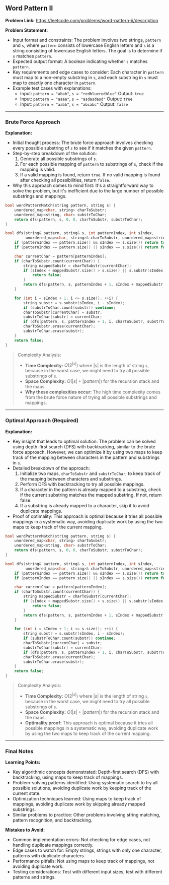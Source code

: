 ## Word Pattern II
**Problem Link:** https://leetcode.com/problems/word-pattern-ii/description

**Problem Statement:**
- Input format and constraints: The problem involves two strings, `pattern` and `s`, where `pattern` consists of lowercase English letters and `s` is a string consisting of lowercase English letters. The goal is to determine if `s` matches `pattern`.
- Expected output format: A boolean indicating whether `s` matches `pattern`.
- Key requirements and edge cases to consider: Each character in `pattern` must map to a non-empty substring in `s`, and each substring in `s` must map to exactly one character in `pattern`.
- Example test cases with explanations:
  - Input: `pattern = "abab"`, `s = "redblueredblue"` Output: `true`
  - Input: `pattern = "aaaa"`, `s = "asdasdasd"` Output: `true`
  - Input: `pattern = "aabb"`, `s = "abcabc"` Output: `false`

---

### Brute Force Approach
**Explanation:**
- Initial thought process: The brute force approach involves checking every possible substring of `s` to see if it matches the given `pattern`.
- Step-by-step breakdown of the solution:
  1. Generate all possible substrings of `s`.
  2. For each possible mapping of `pattern` to substrings of `s`, check if the mapping is valid.
  3. If a valid mapping is found, return `true`. If no valid mapping is found after checking all possibilities, return `false`.
- Why this approach comes to mind first: It's a straightforward way to solve the problem, but it's inefficient due to the large number of possible substrings and mappings.

```cpp
bool wordPatternMatch(string pattern, string s) {
    unordered_map<char, string> charToSubstr;
    unordered_map<string, char> substrToChar;
    return dfs(pattern, s, 0, 0, charToSubstr, substrToChar);
}

bool dfs(string& pattern, string& s, int patternIndex, int sIndex, 
         unordered_map<char, string>& charToSubstr, unordered_map<string, char>& substrToChar) {
    if (patternIndex == pattern.size() && sIndex == s.size()) return true;
    if (patternIndex == pattern.size() || sIndex == s.size()) return false;

    char currentChar = pattern[patternIndex];
    if (charToSubstr.count(currentChar)) {
        string mappedSubstr = charToSubstr[currentChar];
        if (sIndex + mappedSubstr.size() > s.size() || s.substr(sIndex, mappedSubstr.size()) != mappedSubstr) {
            return false;
        }
        return dfs(pattern, s, patternIndex + 1, sIndex + mappedSubstr.size(), charToSubstr, substrToChar);
    }

    for (int i = sIndex + 1; i <= s.size(); ++i) {
        string substr = s.substr(sIndex, i - sIndex);
        if (substrToChar.count(substr)) continue;
        charToSubstr[currentChar] = substr;
        substrToChar[substr] = currentChar;
        if (dfs(pattern, s, patternIndex + 1, i, charToSubstr, substrToChar)) return true;
        charToSubstr.erase(currentChar);
        substrToChar.erase(substr);
    }
    return false;
}
```

> Complexity Analysis:
> - **Time Complexity:** $O(2^{|s|})$ where $|s|$ is the length of string `s`, because in the worst case, we might need to try all possible substrings of `s`.
> - **Space Complexity:** $O(|s| + |pattern|)$ for the recursion stack and the maps.
> - **Why these complexities occur:** The high time complexity comes from the brute force nature of trying all possible substrings and mappings.

---

### Optimal Approach (Required)
**Explanation:**
- Key insight that leads to optimal solution: The problem can be solved using depth-first search (DFS) with backtracking, similar to the brute force approach. However, we can optimize it by using two maps to keep track of the mapping between characters in the pattern and substrings in `s`.
- Detailed breakdown of the approach:
  1. Initialize two maps, `charToSubstr` and `substrToChar`, to keep track of the mapping between characters and substrings.
  2. Perform DFS with backtracking to try all possible mappings.
  3. If a character in the pattern is already mapped to a substring, check if the current substring matches the mapped substring. If not, return false.
  4. If a substring is already mapped to a character, skip it to avoid duplicate mappings.
- Proof of optimality: This approach is optimal because it tries all possible mappings in a systematic way, avoiding duplicate work by using the two maps to keep track of the current mapping.

```cpp
bool wordPatternMatch(string pattern, string s) {
    unordered_map<char, string> charToSubstr;
    unordered_map<string, char> substrToChar;
    return dfs(pattern, s, 0, 0, charToSubstr, substrToChar);
}

bool dfs(string& pattern, string& s, int patternIndex, int sIndex, 
         unordered_map<char, string>& charToSubstr, unordered_map<string, char>& substrToChar) {
    if (patternIndex == pattern.size() && sIndex == s.size()) return true;
    if (patternIndex == pattern.size() || sIndex == s.size()) return false;

    char currentChar = pattern[patternIndex];
    if (charToSubstr.count(currentChar)) {
        string mappedSubstr = charToSubstr[currentChar];
        if (sIndex + mappedSubstr.size() > s.size() || s.substr(sIndex, mappedSubstr.size()) != mappedSubstr) {
            return false;
        }
        return dfs(pattern, s, patternIndex + 1, sIndex + mappedSubstr.size(), charToSubstr, substrToChar);
    }

    for (int i = sIndex + 1; i <= s.size(); ++i) {
        string substr = s.substr(sIndex, i - sIndex);
        if (substrToChar.count(substr)) continue;
        charToSubstr[currentChar] = substr;
        substrToChar[substr] = currentChar;
        if (dfs(pattern, s, patternIndex + 1, i, charToSubstr, substrToChar)) return true;
        charToSubstr.erase(currentChar);
        substrToChar.erase(substr);
    }
    return false;
}
```

> Complexity Analysis:
> - **Time Complexity:** $O(2^{|s|})$ where $|s|$ is the length of string `s`, because in the worst case, we might need to try all possible substrings of `s`.
> - **Space Complexity:** $O(|s| + |pattern|)$ for the recursion stack and the maps.
> - **Optimality proof:** This approach is optimal because it tries all possible mappings in a systematic way, avoiding duplicate work by using the two maps to keep track of the current mapping.

---

### Final Notes

**Learning Points:**
- Key algorithmic concepts demonstrated: Depth-first search (DFS) with backtracking, using maps to keep track of mappings.
- Problem-solving patterns identified: Using systematic search to try all possible solutions, avoiding duplicate work by keeping track of the current state.
- Optimization techniques learned: Using maps to keep track of mappings, avoiding duplicate work by skipping already mapped substrings.
- Similar problems to practice: Other problems involving string matching, pattern recognition, and backtracking.

**Mistakes to Avoid:**
- Common implementation errors: Not checking for edge cases, not handling duplicate mappings correctly.
- Edge cases to watch for: Empty strings, strings with only one character, patterns with duplicate characters.
- Performance pitfalls: Not using maps to keep track of mappings, not avoiding duplicate work.
- Testing considerations: Test with different input sizes, test with different patterns and strings.